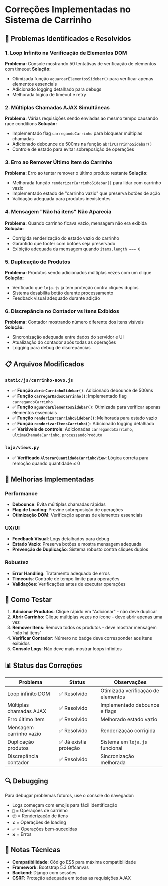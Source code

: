 # Correções Implementadas no Sistema de Carrinho

## 🐛 Problemas Identificados e Resolvidos

### 1. **Loop Infinito na Verificação de Elementos DOM**
**Problema:** Console mostrando 50 tentativas de verificação de elementos com timeout
**Solução:** 
- Otimizada função `aguardarElementosSidebar()` para verificar apenas elementos essenciais
- Adicionado logging detalhado para debugs
- Melhorada lógica de timeout e retry

### 2. **Múltiplas Chamadas AJAX Simultâneas**
**Problema:** Várias requisições sendo enviadas ao mesmo tempo causando race conditions
**Solução:**
- Implementado flag `carregandoCarrinho` para bloquear múltiplas chamadas
- Adicionado debounce de 500ms na função `abrirCarrinhoSidebar()`
- Controle de estado para evitar sobreposição de operações

### 3. **Erro ao Remover Último Item do Carrinho**
**Problema:** Erro ao tentar remover o último produto restante
**Solução:**
- Melhorada função `renderizarCarrinhoSidebar()` para lidar com carrinho vazio
- Implementado estado de "carrinho vazio" que preserva botões de ação
- Validação adequada para produtos inexistentes

### 4. **Mensagem "Não há itens" Não Aparecia**
**Problema:** Quando carrinho ficava vazio, mensagem não era exibida
**Solução:**
- Corrigida renderização do estado vazio do carrinho
- Garantido que footer com botões seja preservado
- Exibição adequada da mensagem quando `items.length === 0`

### 5. **Duplicação de Produtos**
**Problema:** Produtos sendo adicionados múltiplas vezes com um clique
**Solução:**
- Verificado que `loja.js` já tem proteção contra cliques duplos
- Sistema desabilita botão durante processamento
- Feedback visual adequado durante adição

### 6. **Discrepância no Contador vs Itens Exibidos**
**Problema:** Contador mostrando número diferente dos itens visíveis
**Solução:**
- Sincronização adequada entre dados do servidor e UI
- Atualização do contador após todas as operações
- Logging para debug de discrepâncias

## 📋 Arquivos Modificados

### `static/js/carrinho-novo.js`
- ✅ **Função `abrirCarrinhoSidebar()`**: Adicionado debounce de 500ms
- ✅ **Função `carregarDadosCarrinho()`**: Implementado flag `carregandoCarrinho`
- ✅ **Função `aguardarElementosSidebar()`**: Otimizada para verificar apenas elementos essenciais
- ✅ **Função `renderizarCarrinhoSidebar()`**: Melhorada para estado vazio
- ✅ **Função `renderizarItensCarrinho()`**: Adicionado logging detalhado
- ✅ **Variáveis de controle**: Adicionadas `carregandoCarrinho`, `ultimaChamadaCarrinho`, `processandoProduto`

### `loja/views.py`
- ✅ **Verificado `AlterarQuantidadeCarrinhoView`**: Lógica correta para remoção quando quantidade ≤ 0

## 🎯 Melhorias Implementadas

### Performance
- **Debounce**: Evita múltiplas chamadas rápidas
- **Flag de Loading**: Previne sobreposição de operações
- **Otimização DOM**: Verificação apenas de elementos essenciais

### UX/UI
- **Feedback Visual**: Logs detalhados para debug
- **Estado Vazio**: Preserva botões e mostra mensagem adequada
- **Prevenção de Duplicação**: Sistema robusto contra cliques duplos

### Robustez
- **Error Handling**: Tratamento adequado de erros
- **Timeouts**: Controle de tempo limite para operações
- **Validações**: Verificações antes de executar operações

## 🧪 Como Testar

1. **Adicionar Produtos**: Clique rápido em "Adicionar" - não deve duplicar
2. **Abrir Carrinho**: Clique múltiplas vezes no ícone - deve abrir apenas uma vez
3. **Remover Itens**: Remova todos os produtos - deve mostrar mensagem "não há itens"
4. **Verificar Contador**: Número no badge deve corresponder aos itens exibidos
5. **Console Logs**: Não deve mais mostrar loops infinitos

## 📊 Status das Correções

| Problema | Status | Observações |
|----------|--------|-------------|
| Loop infinito DOM | ✅ Resolvido | Otimizada verificação de elementos |
| Múltiplas chamadas AJAX | ✅ Resolvido | Implementado debounce e flags |
| Erro último item | ✅ Resolvido | Melhorado estado vazio |
| Mensagem carrinho vazio | ✅ Resolvido | Renderização corrigida |
| Duplicação produtos | ✅ Já existia proteção | Sistema em `loja.js` funcional |
| Discrepância contador | ✅ Resolvido | Sincronização melhorada |

## 🔍 Debugging

Para debugar problemas futuros, use o console do navegador:
- Logs começam com emojis para fácil identificação
- `🛒` = Operações de carrinho
- `📦` = Renderização de itens  
- `⏳` = Operações de loading
- `✅` = Operações bem-sucedidas
- `❌` = Erros

## 📝 Notas Técnicas

- **Compatibilidade**: Código ES5 para máxima compatibilidade
- **Framework**: Bootstrap 5.3 Offcanvas
- **Backend**: Django com sessões
- **CSRF**: Proteção adequada em todas as requisições AJAX
